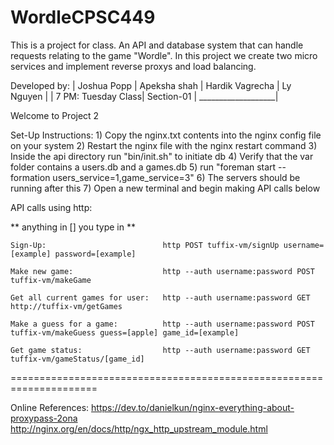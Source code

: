 # WordleCPSC449
This is a project for class. An API and database system that can handle requests relating to the game "Wordle".
In this project we create two micro services and implement reverse proxys and load balancing.

Developed by:      |
Joshua Popp        |
Apeksha shah       |
Hardik Vagrecha    |
Ly Nguyen          |
                   |
7 PM: Tuesday Class|
Section-01         |
___________________|




Welcome to Project 2

Set-Up Instructions:
	1) Copy the nginx.txt contents into the nginx config file on your system
	2) Restart the nginx file with the nginx restart command
	3) Inside the api directory run "bin/init.sh" to initiate db
	4) Verify that the var folder contains a users.db and a games.db
	5) run "foreman start --formation users_service=1,game_service=3"
	6) The servers should be running after this
	7) Open a new terminal and begin making API calls below


API calls using http:

** anything in [] you type in **


	Sign-Up:                          http POST tuffix-vm/signUp username=[example] password=[example]

	Make new game:                    http --auth username:password POST tuffix-vm/makeGame

	Get all current games for user:   http --auth username:password GET  http://tuffix-vm/getGames

	Make a guess for a game:          http --auth username:password POST tuffix-vm/makeGuess guess=[apple] game_id=[example]

	Get game status:                  http --auth username:password GET tuffix-vm/gameStatus/[game_id]

=====================================================================

Online References:
https://dev.to/danielkun/nginx-everything-about-proxypass-2ona
http://nginx.org/en/docs/http/ngx_http_upstream_module.html
